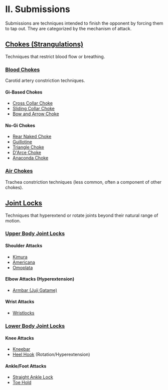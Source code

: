 # II. Submissions

Submissions are techniques intended to finish the opponent by forcing them to tap out. They are categorized by the mechanism of attack.

## [Chokes (Strangulations)](chokes/index.md)

Techniques that restrict blood flow or breathing.

### [Blood Chokes](chokes/blood-chokes.md)

Carotid artery constriction techniques.

#### Gi-Based Chokes

- [Cross Collar Choke](chokes/cross-collar.md)
- [Sliding Collar Choke](chokes/sliding-collar.md)
- [Bow and Arrow Choke](chokes/bow-and-arrow.md)

#### No-Gi Chokes

- [Rear Naked Choke](chokes/rear-naked.md)
- [Guillotine](chokes/guillotine.md)
- [Triangle Choke](chokes/triangle.md)
- [D'Arce Choke](chokes/darce.md)
- [Anaconda Choke](chokes/anaconda.md)

### [Air Chokes](chokes/air-chokes.md)

Trachea constriction techniques (less common, often a component of other chokes).

## [Joint Locks](joint-locks/index.md)

Techniques that hyperextend or rotate joints beyond their natural range of motion.

### [Upper Body Joint Locks](joint-locks/upper-body.md)

#### Shoulder Attacks

- [Kimura](joint-locks/kimura.md)
- [Americana](joint-locks/americana.md)
- [Omoplata](joint-locks/omoplata.md)

#### Elbow Attacks (Hyperextension)

- [Armbar (Juji Gatame)](joint-locks/armbar.md)

#### Wrist Attacks

- [Wristlocks](joint-locks/wristlocks.md)

### [Lower Body Joint Locks](joint-locks/lower-body.md)

#### Knee Attacks

- [Kneebar](joint-locks/kneebar.md)
- [Heel Hook](joint-locks/heel-hook.md) (Rotation/Hyperextension)

#### Ankle/Foot Attacks

- [Straight Ankle Lock](joint-locks/ankle-lock.md)
- [Toe Hold](joint-locks/toe-hold.md)

